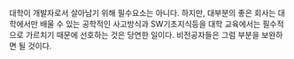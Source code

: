 
대학이 개발자로서 살아남기 위해 필수요소는 아니다.
하지만, 대부분의 좋은 회사는 대학에서만 배울 수 있는 공학적인 사고방식과 SW기초지식등을 대학 교육에서는 필수적으로 가르치기 때문에 선호하는 것은 당연한 일이다. 
비전공자들은 그럼 부분을 보완하면 될 것이다.

